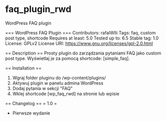 # faq_plugin_rwd
 WordPress FAQ plugin 
 
 === WordPress FAQ Plugin ===
Contributors: rafalWIli
Tags: faq, custom post type, shortcode
Requires at least: 5.0
Tested up to: 6.5
Stable tag: 1.0
License: GPLv2
License URI: https://www.gnu.org/licenses/gpl-2.0.html

== Description ==
Prosty plugin do zarządzania pytaniami FAQ jako custom post type. Wyświetlaj je za pomocą shortcode: [simple_faq].

== Installation ==
1. Wgraj folder pluginu do /wp-content/plugins/
2. Aktywuj plugin w panelu admina WordPress
3. Dodaj pytania w sekcji "FAQ"
4. Wklej shortcode [wp_faq_rwd] na stronie lub wpisie

== Changelog ==
= 1.0 =
* Pierwsze wydanie
